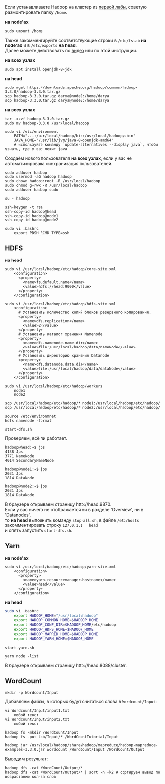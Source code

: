 Если устанавливаете Hadoop на кластер из [первой лабы](../main/1lab/instruction.md), советую размонтировать папку `/home`.  

**на node'ах**
```
sudo umount /home
```

Также закомментируйте соответствующие строки в `/etc/fstab` **на node'ах** и в `/etc/exports` **на head**.  
Далее можете действовать по [видео](https://www.youtube.com/watch?v=zGP0Uqm0SAo) или по этой инструкции.

**на всех узлах**
```
sudo apt install openjdk-8-jdk
```

**на head**
```
sudo wget https://downloads.apache.org/hadoop/common/hadoop-3.3.0/hadoop-3.3.0.tar.gz
scp hadoop-3.3.0.tar.gz darya@node1:/home/darya
scp hadoop-3.3.0.tar.gz darya@node2:/home/darya
```

**на всех узлах**
```
tar -xzvf hadoop-3.3.0.tar.gz
sudo mv hadoop-3.3.0 /usr/local/hadoop
```

```
sudo vi /etc/environment
    PATH="...:/usr/local/hadoop/bin:/usr/local/hadoop/sbin"
    JAVA_HOME="/usr/lib/jvm/java-8-openjdk-amd64" 
    # используйте команду `update-alternatives --display java`, чтобы узнать, где у вас лежит java
```

Создаём нового пользователя **на всех узлах**, если у вас не автоматизирована синхранизация пользователей.
```
sudo adduser hadoop
sudo usermod -aG hadoop hadoop
sudo chown hadoop:root -R /usr/local/hadoop
sudo chmod g+rwx -R /usr/local/hadoop
sudo adduser hadoop sudo

su - hadoop
```

```
ssh-keygen -t rsa
ssh-copy-id hadoop@head
ssh-copy-id hadoop@node1
ssh-copy-id hadoop@node2
```

```
sudo vi .bashrc
    export PDSH_RCMD_TYPE=ssh
```

## HDFS

**на head**
```
sudo vi /usr/local/hadoop/etc/hadoop/core-site.xml
    <configuration>
      <property>
        <name>fs.default.name</name>
        <value>hdfs://head:9000</value>
      </property>
    </configuration>
```

```
sudo vi /usr/local/hadoop/etc/hadoop/hdfs-site.xml
    <configuration>
      # Установить количество копий блоков резервного копирования.
      <property>
        <name>dfs.replication</name>
        <value>2</value>
      </property>
      # Установить каталог хранения Namenode
      <property>
        <name>dfs.namenode.name.dir</name>
        <value>file:/usr/local/hadoop/data/nameNode</value>
      </property>
      # Установить директорию хранения Datanode
      <property>
        <name>dfs.datanode.data.dir</name>
        <value>file:/usr/local/hadoop/data/dataNode</value>
      </property>
    </configuration>
```

```
sudo vi /usr/local/hadoop/etc/hadoop/workers
    node1
    node2
```

```
scp /usr/local/hadoop/etc/hadoop/* node1:/usr/local/hadoop/etc/hadoop/
scp /usr/local/hadoop/etc/hadoop/* node2:/usr/local/hadoop/etc/hadoop/
```

```
source /etc/environmnet
hdfs namenode -format
```

```
start-dfs.sh
```

Проверяем, всё ли работает.
```console
hadoop@head:~$ jps
4138 Jps
3771 NameNode
4014 SecondaryNameNode
```
```console
hadoop@node1:~$ jps
2031 Jps
1814 DataNode
```
```console
hadoop@node2:~$ jps
2031 Jps
1814 DataNode
```

В браузере открываем страницу http://head:9870.  
Если у вас ничего не отображается ни в разделе 'Overview', ни в 'Datanodes',  
то **на head** выполнить команду `stop-all.sh`, в файле `/etc/hosts` закомментировать строку `127.0.1.1   head`  
и опять запустить `start-dfs.sh`.

## Yarn

**на node'ах**
```
sudo vi /usr/local/hadoop/etc/hadoop/yarn-site.xml
    <configuration>
      <property>
        <name>yarn.resourcemanager.hostname</name>
        <value>head</value>
      </property>
    </configuration>
```

**на head**
```bash
sudo vi .bashrc
    export HADOOP_HOME="/usr/local/hadoop"
    export HADOOP_COMMON_HOME=$HADOOP_HOME
    export HADOOP_CONF_DIR=$HADOOP_HOME/etc/hadoop
    export HADOOP_HDFS_HOME=$HADOOP_HOME
    export HADOOP_MAPRED_HOME=$HADOOP_HOME
    export HADOOP_YARN_HOME=$HADOOP_HOME
```
```
start-yarn.sh
```
```
yarn node -list
```
В браузере открываем страницу http://head:8088/cluster.

## WordCount
```
mkdir -p Wordcount/Input
```
Добавляем файлы, в которых будут считаться слова в `Wordcount/Input`:
```
vi Wordcount/Input/input1.txt
    любой текст
vi Wordcount/Input/input2.txt
    любой текст
```
```
hadoop fs -mkdir /WordCount/Input
hadoop fs -put Lab/Input/* /WordCountTutorial/Input
```
```
hadoop jar /usr/local/hadoop/share/hadoop/mapreduce/hadoop-mapreduce-examples-3.3.0.jar wordcount /WordCount/Input /WordCount/Output
```
Выводим результат:
```
hadoop dfs -cat /WordCount/Output/*
hadoop dfs -cat /WordCount/Output/* | sort -n -k2 # сортируем вывод по возрастанию кол-ва слов
```
